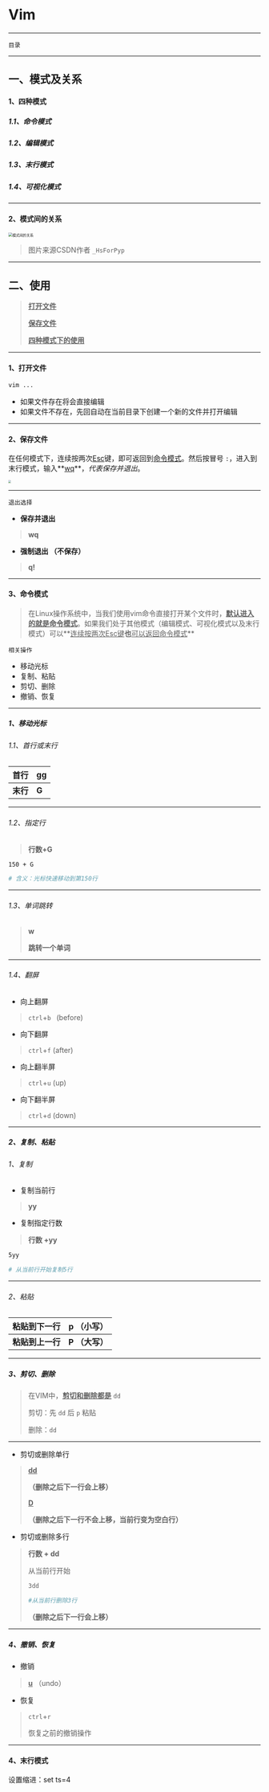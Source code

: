 # Vim

---

`目录`

---

## 一、模式及关系

#### 1、四种模式

##### 1.1、命令模式 

##### 1.2、编辑模式

##### 1.3、末行模式

##### 1.4、可视化模式

---

#### 2、模式间的关系

<img src="https://pic.imgdb.cn/item/63117e8616f2c2beb1d01d6f.jpg" alt="模式间的关系" style="zoom: 50%;" />

> 图片来源CSDN作者 `_HsForPyp`

---



## 二、使用

> <u>**打开文件**</u>
>
> <u>**保存文件**</u>
>
> <u>**四种模式下的使用**</u>

---

#### 1、打开文件

```bash
vim ...
```

- 如果文件存在将会直接编辑
- 如果文件不存在，先回自动在当前目录下创建一个新的文件并打开编辑

---

#### 2、保存文件

在任何模式下，连续按两次<u>Esc</u>键，即可返回到<u>命令模式</u>。然后按冒号 `:`，进入到末行模式，输入**<u>wq</u>**，*代表保存并退出*。

<img src="https://pic.imgdb.cn/item/63118aef16f2c2beb1d77f65.png" style="zoom: 33%;" />

---

`退出选择`

- **保存并退出**

> **wq**

- **强制退出 （不保存）**

> **q!**

---

#### 3、命令模式

> 在Linux操作系统中，当我们使用vim命令直接打开某个文件时，**<u>默认进入的就是命令模式</u>**。如果我们处于其他模式（编辑模式、可视化模式以及末行模式）可以**<u>连续按两次Esc键</u>**也**<u>可以返回命令模式</u>**

`相关操作`

- 移动光标
- 复制、粘贴
- 剪切、删除
- 撤销、恢复

---

##### 1、移动光标

###### 1.1、首行或末行

| 首行     | gg    |
| -------- | ----- |
| **末行** | **G** |

---

###### 1.2、指定行

> **行数+G**

```bash
150 + G

# 含义：光标快速移动到第150行
```

---

###### 1.3、单词跳转

> **w**
>
> **跳转一个单词**

---

###### 1.4、翻屏

- 向上翻屏

> `ctrl`+`b ` (before)

- 向下翻屏

> `ctrl`+`f` (after)

- 向上翻半屏

> `ctrl`+`u` (up)

- 向下翻半屏

> `ctrl`+`d` (down)

---



##### 2、复制、粘贴

###### 1、复制

- 复制当前行

> **yy**

- 复制指定行数

> **行数 +yy**

```bash
5yy

# 从当前行开始复制5行
```

---

###### 2、粘贴

| 粘贴到下一行     | **p （小写）** |
| ---------------- | -------------- |
| **粘贴到上一行** | **P （大写）** |

---



##### 3、剪切、删除

> 在VIM中，**<u>剪切和删除都是</u>** `dd`
>
> 剪切：先 `dd` 后 `p` 粘贴
>
> 删除：`dd`

---

- 剪切或删除单行

> <u>**dd**</u>
>
> **（删除之后下一行会上移）**
>
> **<u>D</u>**
>
> **（删除之后下一行不会上移，当前行变为空白行）**

- 剪切或删除多行

> **行数 + dd**
>
> 从当前行开始
>
> ```bash
> 3dd
> 
> #从当前行删除3行
> ```
>
> **（删除之后下一行会上移）**

---



##### 4、撤销、恢复

- 撤销

> **<u>u</u>** （undo）

- 恢复

> `ctrl`+`r`
>
> 恢复之前的撤销操作

---



#### 4、末行模式



设置缩进：set ts=4

